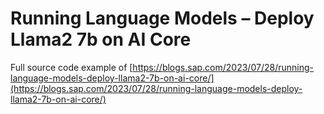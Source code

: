 # Running Language Models – Deploy Llama2 7b on AI Core

Full source code example of [https://blogs.sap.com/2023/07/28/running-language-models-deploy-llama2-7b-on-ai-core/](https://blogs.sap.com/2023/07/28/running-language-models-deploy-llama2-7b-on-ai-core/)